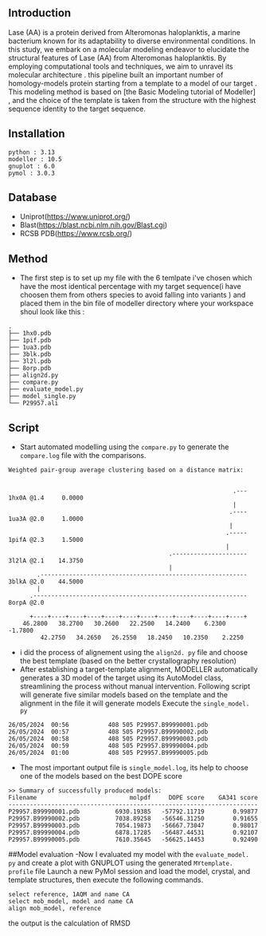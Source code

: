 ## Introduction
Lase (AA) is a protein derived from Alteromonas haloplanktis, a marine bacterium known for its adaptability to diverse environmental conditions. In this study, we embark on a molecular modeling endeavor to elucidate the structural features of Lase (AA) from Alteromonas haloplanktis. By employing computational tools and techniques, we aim to unravel its molecular architecture . this pipeline built an important number of homology-models protein starting from a template to a model of our target . This modeling method is based on [the Basic Modeling tutorial of Modeller] , and the choice of the template is taken from the structure with the highest sequence identity to the target sequence.
## Installation
```
python : 3.13
modeller : 10.5
gnuplot : 6.0
pymol : 3.0.3
```
## Database 
- Uniprot(https://www.uniprot.org/)
- Blast(https://blast.ncbi.nlm.nih.gov/Blast.cgi)
- RCSB PDB(https://www.rcsb.org/)
## Method 
- The first step is to set up my file with the 6 temlpate i've chosen which have the most identical percentage with my target sequence(i have choosen them from others species to avoid falling into variants ) and placed them in the bin file of modeller directory where your workspace shoul look like this :
```
.
├── 1hx0.pdb
├── 1pif.pdb
├── 1ua3.pdb
├── 3blk.pdb
├── 3l2l.pdb
├── 8orp.pdb
├── align2d.py
├── compare.py
├── evaluate_model.py
├── model_single.py
└── P29957.ali
```
## Script 
- Start automated modelling using the `compare.py` to generate the `compare.log` file with the comparisons.
```
Weighted pair-group average clustering based on a distance matrix:


                                                               .--- 1hx0A @1.4     0.0000
                                                               |
                                                              .---- 1ua3A @2.0     1.0000
                                                              |
                                                             .----- 1pifA @2.3     1.5000
                                                             |
                                             .--------------------- 3l2lA @2.1    14.3750
                                             |
        .---------------------------------------------------------- 3blkA @2.0    44.5000
        |
      .------------------------------------------------------------ 8orpA @2.0

      +----+----+----+----+----+----+----+----+----+----+----+----+
    46.2800   38.2700   30.2600   22.2500   14.2400    6.2300   -1.7800
         42.2750   34.2650   26.2550   18.2450   10.2350    2.2250
```
- i did the process of alignement using the `align2d. py` file and choose the best template (based on the  better crystallography resolution)
- After establishing a target-template alignment, MODELLER automatically generates a 3D model of the target using its AutoModel class, streamlining the process without manual intervention.
Following script will generate five similar models based on the template and the alignment in the file it will generate models
Execute the `single_model. py`
```shell
26/05/2024  00:56           408 505 P29957.B99990001.pdb
26/05/2024  00:57           408 505 P29957.B99990002.pdb
26/05/2024  00:58           408 505 P29957.B99990003.pdb
26/05/2024  00:59           408 505 P29957.B99990004.pdb
26/05/2024  01:00           408 505 P29957.B99990005.pdb
```
- The most important output file is `single_model.log`, its help to choose one of the models based on the best DOPE score
```
>> Summary of successfully produced models:
Filename                          molpdf     DOPE score    GA341 score
----------------------------------------------------------------------
P29957.B99990001.pdb          6930.19385   -57792.11719        0.99877
P29957.B99990002.pdb          7038.89258   -56546.31250        0.91655
P29957.B99990003.pdb          7054.19873   -56667.73047        0.98017
P29957.B99990004.pdb          6878.17285   -56487.44531        0.92107
P29957.B99990005.pdb          7610.35645   -56625.14453        0.92490
```
##Model evaluation
-Now I evaluated my model with the `evaluate_model. py` and create a plot with GNUPLOT using the generated `MYtemplate. profile` file 
Launch a new PyMol session and load the model, crystal, and template structures, then execute the following commands.
```shell
select reference, 1AQM and name CA
select mob_model, model and name CA
align mob_model, reference
```
the output is the calculation of  RMSD
```
